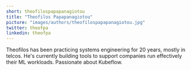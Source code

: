 ```yaml
---
short: theofilospapapanagiotou
title: "Theofilos Papapanagiotou"
picture: "images/authors/theofilospapapanagiotou.jpg"
twitter: theofpa
linkedin: theofpa
---
```


Theofilos has been practicing systems engineering for 20 years, mostly in telcos. He's
currently building tools to support companies run effectively their ML workloads.
Passionate about Kubeflow.